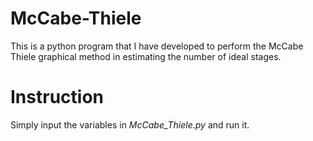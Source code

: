 # McCabe-Thiele

This is a python program that I have developed to perform the McCabe Thiele graphical method in estimating the number of ideal stages.

# Instruction

Simply input the variables in *McCabe_Thiele.py* and run it.
